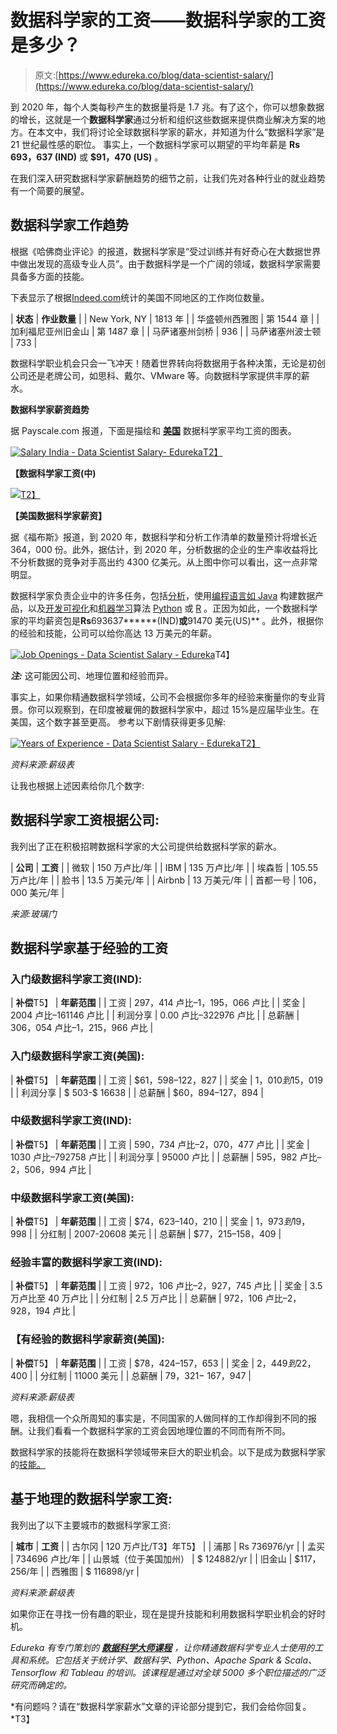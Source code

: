 # 数据科学家的工资——数据科学家的工资是多少？

> 原文:[https://www.edureka.co/blog/data-scientist-salary/](https://www.edureka.co/blog/data-scientist-salary/)

到 2020 年，每个人类每秒产生的数据量将是 1.7 兆。有了这个，你可以想象数据的增长，这就是一个**数据科学家**通过分析和组织这些数据来提供商业解决方案的地方。在本文中，我们将讨论全球数据科学家的薪水，并知道为什么“数据科学家”是 21 世纪最性感的职位。 事实上，一个数据科学家可以期望的平均年薪是 **Rs** **693，637 (IND)** 或 **$91，470 (US)** 。

在我们深入研究数据科学家薪酬趋势的细节之前，让我们先对各种行业的就业趋势有一个简要的展望。

## **数据科学家工作趋势**

根据《哈佛商业评论》的报道，数据科学家是“受过训练并有好奇心在大数据世界中做出发现的高级专业人员”。由于数据科学是一个广阔的领域，数据科学家需要具备多方面的技能。

下表显示了根据[Indeed.com](https://www.indeed.com/q-Data-Scientist-jobs.html)统计的美国不同地区的工作岗位数量。

| **状态** | **作业数量** |
| New York, NY | 1813 年 |
| 华盛顿州西雅图 | 第 1544 章 |
| 加利福尼亚州旧金山 | 第 1487 章 |
| 马萨诸塞州剑桥 | 936 |
| 马萨诸塞州波士顿 | 733 |

数据科学职业机会只会一飞冲天！随着世界转向将数据用于各种决策，无论是初创公司还是老牌公司，如思科、戴尔、VMware 等。向数据科学家提供丰厚的薪水。

**数据科学家薪资趋势**

据 Payscale.com 报道，下面是描绘[](https://www.payscale.com/research/IN/Job=Data_Scientist%2C_IT/Salary)和 [**美国**](https://www.payscale.com/research/US/Job=Data_Scientist%2C_IT/Salary) 数据科学家平均工资的图表。

[![Salary India - Data Scientist Salary- Edureka](../Images/03abbcd388f4efe0c0924860e8920c50.png)T2】](/blog/wp-content/uploads/2018/11/Salary-India-Data-Scientist-Salary-Edureka.png)

**【数据科学家工资(中)**

[![](../Images/fa8210128f9fab2481ea2af4d20b08c1.png)T2】](/blog/wp-content/uploads/2018/11/Salary-US-Data-Scientist-Salary-Edureka-1.png)

**【美国数据科学家薪资】**

据《福布斯》报道，到 2020 年，数据科学和分析工作清单的数量预计将增长近 364，000 份。此外，据估计，到 2020 年，分析数据的企业的生产率收益将比不分析数据的竞争对手高出约 4300 亿美元。从上图中你可以看出，这一点非常明显。

数据科学家负责企业中的许多任务，包括[分析](https://www.edureka.co/blog/what-is-data-science/)，使用[编程语言如 Java](https://www.edureka.co/blog/java-tutorial/) 构建数据产品，以及[开发可视化](https://www.edureka.co/blog/python-matplotlib-tutorial/)和[机器学习](https://www.edureka.co/blog/machine-learning-tutorial/)算法 [Python](https://www.edureka.co/blog/learn-python-for-data-science/) 或 [R](https://www.edureka.co/blog/r-tutorial/) 。正因为如此，一个数据科学家的平均薪资包是**Rs**693637******(IND)**或**91470 美元(US)** 。此外，根据你的经验和技能，公司可以给你高达 13 万美元的年薪。

[![Job Openings - Data Scientist Salary - Edureka](../Images/b41200141fdad2aec5e1450e00f8f423.png)](/blog/wp-content/uploads/2018/11/Job-Openings-Data-Scientist-Salary-Edureka.png)T4】

***注:*** 这可能因公司、地理位置和经验而异。

事实上，如果你精通数据科学领域，公司不会根据你多年的经验来衡量你的专业背景。你可以观察到，在印度被雇佣的数据科学家中，超过 15%是应届毕业生。在美国，这个数字甚至更高。 参考以下剧情获得更多见解:

[![Years of Experience - Data Scientist Salary - Edureka](../Images/85fc19c7f817ce2878718ba13bf2f821.png)T2】](/blog/wp-content/uploads/2018/11/Years-of-Experience-Data-Scientist-Salary-Edureka.png)

*资料来源:薪级表*

让我也根据上述因素给你几个数字:

## **数据科学家工资根据公司:**

我列出了正在积极招聘数据科学家的大公司提供给数据科学家的薪水。

| **公司** | **工资** |
| 微软 | 150 万卢比/年 |
| IBM | 135 万卢比/年 |
| 埃森哲 | 105.55 万卢比/年 |
| 脸书 | 13.5 万美元/年 |
| Airbnb | 13 万美元/年 |
| 首都一号 | 106，000 美元/年 |

*来源:玻璃门*

## **数据科学家基于经验的工资**

### **入门级数据科学家工资(IND):**

| **补偿**T5】 | **年薪范围** |
| 工资 | 297，414 卢比–1，195，066 卢比 |
| 奖金 | 2004 卢比–161146 卢比 |
| 利润分享 | 0.00 卢比–322976 卢比 |
| 总薪酬 | 306，054 卢比–1，215，966 卢比 |

### **入门级数据科学家工资(美国):**

| **补偿**T5】 | **年薪范围** |
| 工资 | $61，598–122，827 |
| 奖金 | $1，010 到$15，019 |
| 利润分享 | $ 503-$ 16638 |
| 总薪酬 | $60，894–127，894 |

### **中级数据科学家工资(IND):**

| **补偿**T5】 | **年薪范围** |
| 工资 | 590，734 卢比–2，070，477 卢比 |
| 奖金 | 1030 卢比–792758 卢比 |
| 利润分享 | 95000 卢比 |
| 总薪酬 | 595，982 卢比–2，506，994 卢比 |

### **中级数据科学家工资(美国):**

| **补偿**T5】 | **年薪范围** |
| 工资 | $74，623–140，210 |
| 奖金 | $1，973 到$19，998 |
| 分红制 | 2007-20608 美元 |
| 总薪酬 | $77，215–158，409 |

### **经验丰富的数据科学家工资(IND):**

| **补偿**T5】 | **年薪范围** |
| 工资 | 972，106 卢比–2，927，745 卢比 |
| 奖金 | 3.5 万卢比至 40 万卢比 |
| 分红制 | 2.5 万卢比 |
| 总薪酬 | 972，106 卢比–2，928，194 卢比 |

### **【有经验的数据科学家薪资(美国):**

| **补偿**T5】 | **年薪范围** |
| 工资 | $78，424–157，653 |
| 奖金 | $2，449 到$22，400 |
| 分红制 | 11000 美元 |
| 总薪酬 | $79，321-$ 167，947 |

*资料来源:薪级表*

嗯，我相信一个众所周知的事实是，不同国家的人做同样的工作却得到不同的报酬。让我们看看一个数据科学家的工资会因地理位置的不同而有所不同。

数据科学家的技能将在数据科学领域带来巨大的职业机会。以下是成为数据科学家的[技能。](https://www.edureka.co/blog/how-to-become-a-data-scientist/)

## **基于地理的数据科学家工资:**

我列出了以下主要城市的数据科学家工资:

| **城市** | **工资** |
| 古尔冈 | 120 万卢比/T3】年T5】 |
| 浦那 | Rs 736976/yr |
| 孟买 | 734696 卢比/年 |
| 山景城（位于美国加州） | $ 124882/yr |
| 旧金山 | $117，256/年 |
| 西雅图 | $ 116898/yr |

*资料来源:薪级表*

如果你正在寻找一份有趣的职业，现在是提升技能和利用数据科学职业机会的好时机。

*Edureka 有专门策划的 **[数据科学大师课程](https://www.edureka.co/masters-program/data-scientist-certification)** ，让你精通数据科学专业人士使用的工具和系统。它包括关于统计学、数据科学、Python、Apache Spark & Scala、Tensorflow 和 Tableau 的培训。该课程是通过对全球 5000 多个职位描述的广泛研究而确定的。*

*有问题吗？请在“数据科学家薪水”文章的评论部分提到它，我们会给你回复。*T3】